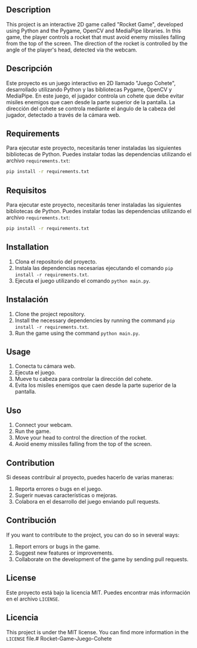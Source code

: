 ## Description

This project is an interactive 2D game called "Rocket Game", developed using Python and the Pygame, OpenCV and MediaPipe libraries. In this game, the player controls a rocket that must avoid enemy missiles falling from the top of the screen. The direction of the rocket is controlled by the angle of the player's head, detected via the webcam.

## Descripción

Este proyecto es un juego interactivo en 2D llamado "Juego Cohete", desarrollado utilizando Python y las bibliotecas Pygame, OpenCV y MediaPipe. En este juego, el jugador controla un cohete que debe evitar misiles enemigos que caen desde la parte superior de la pantalla. La dirección del cohete se controla mediante el ángulo de la cabeza del jugador, detectado a través de la cámara web.

## Requirements

Para ejecutar este proyecto, necesitarás tener instaladas las siguientes bibliotecas de Python. Puedes instalar todas las dependencias utilizando el archivo `requirements.txt`:

```bash
pip install -r requirements.txt
```

## Requisitos

Para ejecutar este proyecto, necesitarás tener instaladas las siguientes bibliotecas de Python. Puedes instalar todas las dependencias utilizando el archivo `requirements.txt`:

```bash
pip install -r requirements.txt
```

## Installation

1. Clona el repositorio del proyecto.
2. Instala las dependencias necesarias ejecutando el comando `pip install -r requirements.txt`.
3. Ejecuta el juego utilizando el comando `python main.py`.

## Instalación

1. Clone the project repository.
2. Install the necessary dependencies by running the command `pip install -r requirements.txt`.
3. Run the game using the command `python main.py`.

## Usage

1. Conecta tu cámara web.
2. Ejecuta el juego.
3. Mueve tu cabeza para controlar la dirección del cohete.
4. Evita los misiles enemigos que caen desde la parte superior de la pantalla.

## Uso

1. Connect your webcam.
2. Run the game.
3. Move your head to control the direction of the rocket.
4. Avoid enemy missiles falling from the top of the screen.

## Contribution

Si deseas contribuir al proyecto, puedes hacerlo de varias maneras:

1. Reporta errores o bugs en el juego.
2. Sugerir nuevas características o mejoras.
3. Colabora en el desarrollo del juego enviando pull requests.

## Contribución

If you want to contribute to the project, you can do so in several ways:

1. Report errors or bugs in the game.
2. Suggest new features or improvements.
3. Collaborate on the development of the game by sending pull requests.

## License

Este proyecto está bajo la licencia MIT. Puedes encontrar más información en el archivo `LICENSE`.

## Licencia

This project is under the MIT license. You can find more information in the `LICENSE` file.# Rocket-Game-Juego-Cohete
